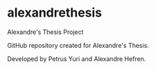 # alexandrethesis
Alexandre's Thesis Project

GitHub repository created for Alexandre's Thesis. 

Developed by Petrus Yuri and Alexandre Hefren.
